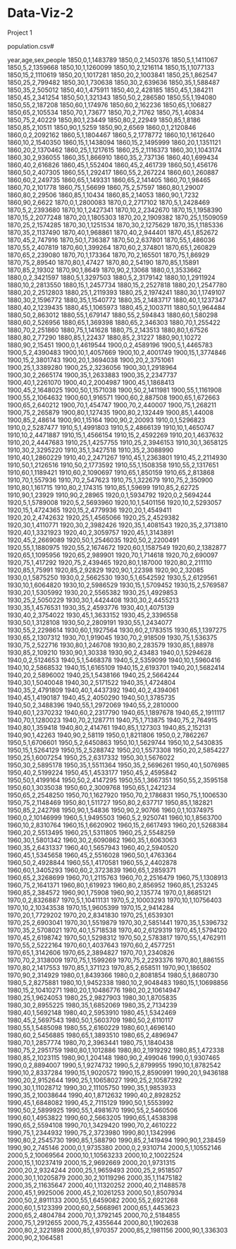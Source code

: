 # Data-Viz-2
Project 1

<!DOCTYPE html>
<meta charset="utf-8">
<style>

svg {
  font: 10px sans-serif;
}

.y.axis path {
  display: none;
}

.y.axis line {
  stroke: #fff;
  stroke-opacity: .2;
  shape-rendering: crispEdges;
}

.y.axis .zero line {
  stroke: #000;
  stroke-opacity: 1;
}

.title {
  font: 300 78px Helvetica Neue;
  fill: #666;
}

.birthyear,
.age {
  text-anchor: middle;
}

.birthyear {
  fill: #fff;
}

rect {
  fill-opacity: .6;
  fill: #e377c2;
}

rect:first-child {
  fill: #1f77b4;
}

</style>
<body>
<script src="http://d3js.org/d3.v3.min.js"></script>
<script>

var margin = {top: 20, right: 40, bottom: 30, left: 20},
    width = 960 - margin.left - margin.right,
    height = 500 - margin.top - margin.bottom,
    barWidth = Math.floor(width / 19) - 1;

var x = d3.scale.linear()
    .range([barWidth / 2, width - barWidth / 2]);

var y = d3.scale.linear()
    .range([height, 0]);

var yAxis = d3.svg.axis()
    .scale(y)
    .orient("right")
    .tickSize(-width)
    .tickFormat(function(d) { return Math.round(d / 1e6) + "M"; });

// An SVG element with a bottom-right origin.
var svg = d3.select("body").append("svg")
    .attr("width", width + margin.left + margin.right)
    .attr("height", height + margin.top + margin.bottom)
  .append("g")
    .attr("transform", "translate(" + margin.left + "," + margin.top + ")");

// A sliding container to hold the bars by birthyear.
var birthyears = svg.append("g")
    .attr("class", "birthyears");

// A label for the current year.
var title = svg.append("text")
    .attr("class", "title")
    .attr("dy", ".71em")
    .text(2000);

d3.csv("population.csv", function(error, data) {

  // Convert strings to numbers.
  data.forEach(function(d) {
    d.people = +d.people;
    d.year = +d.year;
    d.age = +d.age;
  });

  // Compute the extent of the data set in age and years.
  var age1 = d3.max(data, function(d) { return d.age; }),
      year0 = d3.min(data, function(d) { return d.year; }),
      year1 = d3.max(data, function(d) { return d.year; }),
      year = year1;

  // Update the scale domains.
  x.domain([year1 - age1, year1]);
  y.domain([0, d3.max(data, function(d) { return d.people; })]);

  // Produce a map from year and birthyear to [male, female].
  data = d3.nest()
      .key(function(d) { return d.year; })
      .key(function(d) { return d.year - d.age; })
      .rollup(function(v) { return v.map(function(d) { return d.people; }); })
      .map(data);

  // Add an axis to show the population values.
  svg.append("g")
      .attr("class", "y axis")
      .attr("transform", "translate(" + width + ",0)")
      .call(yAxis)
    .selectAll("g")
    .filter(function(value) { return !value; })
      .classed("zero", true);

  // Add labeled rects for each birthyear (so that no enter or exit is required).
  var birthyear = birthyears.selectAll(".birthyear")
      .data(d3.range(year0 - age1, year1 + 1, 5))
    .enter().append("g")
      .attr("class", "birthyear")
      .attr("transform", function(birthyear) { return "translate(" + x(birthyear) + ",0)"; });

  birthyear.selectAll("rect")
      .data(function(birthyear) { return data[year][birthyear] || [0, 0]; })
    .enter().append("rect")
      .attr("x", -barWidth / 2)
      .attr("width", barWidth)
      .attr("y", y)
      .attr("height", function(value) { return height - y(value); });

  // Add labels to show birthyear.
  birthyear.append("text")
      .attr("y", height - 4)
      .text(function(birthyear) { return birthyear; });

  // Add labels to show age (separate; not animated).
  svg.selectAll(".age")
      .data(d3.range(0, age1 + 1, 5))
    .enter().append("text")
      .attr("class", "age")
      .attr("x", function(age) { return x(year - age); })
      .attr("y", height + 4)
      .attr("dy", ".71em")
      .text(function(age) { return age; });

  // Allow the arrow keys to change the displayed year.
  window.focus();
  d3.select(window).on("keydown", function() {
    switch (d3.event.keyCode) {
      case 37: year = Math.max(year0, year - 10); break;
      case 39: year = Math.min(year1, year + 10); break;
    }
    update();
  });

  function update() {
    if (!(year in data)) return;
    title.text(year);

    birthyears.transition()
        .duration(750)
        .attr("transform", "translate(" + (x(year1) - x(year)) + ",0)");

    birthyear.selectAll("rect")
        .data(function(birthyear) { return data[year][birthyear] || [0, 0]; })
      .transition()
        .duration(750)
        .attr("y", y)
        .attr("height", function(value) { return height - y(value); });
  }
});

</script>
population.csv#

year,age,sex,people
1850,0,1,1483789
1850,0,2,1450376
1850,5,1,1411067
1850,5,2,1359668
1850,10,1,1260099
1850,10,2,1216114
1850,15,1,1077133
1850,15,2,1110619
1850,20,1,1017281
1850,20,2,1003841
1850,25,1,862547
1850,25,2,799482
1850,30,1,730638
1850,30,2,639636
1850,35,1,588487
1850,35,2,505012
1850,40,1,475911
1850,40,2,428185
1850,45,1,384211
1850,45,2,341254
1850,50,1,321343
1850,50,2,286580
1850,55,1,194080
1850,55,2,187208
1850,60,1,174976
1850,60,2,162236
1850,65,1,106827
1850,65,2,105534
1850,70,1,73677
1850,70,2,71762
1850,75,1,40834
1850,75,2,40229
1850,80,1,23449
1850,80,2,22949
1850,85,1,8186
1850,85,2,10511
1850,90,1,5259
1850,90,2,6569
1860,0,1,2120846
1860,0,2,2092162
1860,5,1,1804467
1860,5,2,1778772
1860,10,1,1612640
1860,10,2,1540350
1860,15,1,1438094
1860,15,2,1495999
1860,20,1,1351121
1860,20,2,1370462
1860,25,1,1217615
1860,25,2,1116373
1860,30,1,1043174
1860,30,2,936055
1860,35,1,866910
1860,35,2,737136
1860,40,1,699434
1860,40,2,616826
1860,45,1,552404
1860,45,2,461739
1860,50,1,456176
1860,50,2,407305
1860,55,1,292417
1860,55,2,267224
1860,60,1,260887
1860,60,2,249735
1860,65,1,149331
1860,65,2,141405
1860,70,1,98465
1860,70,2,101778
1860,75,1,56699
1860,75,2,57597
1860,80,1,29007
1860,80,2,29506
1860,85,1,10434
1860,85,2,14053
1860,90,1,7232
1860,90,2,6622
1870,0,1,2800083
1870,0,2,2717102
1870,5,1,2428469
1870,5,2,2393680
1870,10,1,2427341
1870,10,2,2342670
1870,15,1,1958390
1870,15,2,2077248
1870,20,1,1805303
1870,20,2,1909382
1870,25,1,1509059
1870,25,2,1574285
1870,30,1,1251534
1870,30,2,1275629
1870,35,1,1185336
1870,35,2,1137490
1870,40,1,968861
1870,40,2,944401
1870,45,1,852672
1870,45,2,747916
1870,50,1,736387
1870,50,2,637801
1870,55,1,486036
1870,55,2,407819
1870,60,1,399264
1870,60,2,374801
1870,65,1,260829
1870,65,2,239080
1870,70,1,173364
1870,70,2,165501
1870,75,1,86929
1870,75,2,89540
1870,80,1,47427
1870,80,2,54190
1870,85,1,15891
1870,85,2,19302
1870,90,1,8649
1870,90,2,13068
1880,0,1,3533662
1880,0,2,3421597
1880,5,1,3297503
1880,5,2,3179142
1880,10,1,2911924
1880,10,2,2813550
1880,15,1,2457734
1880,15,2,2527818
1880,20,1,2547780
1880,20,2,2512803
1880,25,1,2119393
1880,25,2,1974241
1880,30,1,1749107
1880,30,2,1596772
1880,35,1,1540772
1880,35,2,1483717
1880,40,1,1237347
1880,40,2,1239435
1880,45,1,1065973
1880,45,2,1003711
1880,50,1,964484
1880,50,2,863012
1880,55,1,679147
1880,55,2,594843
1880,60,1,580298
1880,60,2,526956
1880,65,1,369398
1880,65,2,346303
1880,70,1,255422
1880,70,2,251860
1880,75,1,141628
1880,75,2,143513
1880,80,1,67526
1880,80,2,77290
1880,85,1,22437
1880,85,2,31227
1880,90,1,10272
1880,90,2,15451
1900,0,1,4619544
1900,0,2,4589196
1900,5,1,4465783
1900,5,2,4390483
1900,10,1,4057669
1900,10,2,4001749
1900,15,1,3774846
1900,15,2,3801743
1900,20,1,3694038
1900,20,2,3751061
1900,25,1,3389280
1900,25,2,3236056
1900,30,1,2918964
1900,30,2,2665174
1900,35,1,2633883
1900,35,2,2347737
1900,40,1,2261070
1900,40,2,2004987
1900,45,1,1868413
1900,45,2,1648025
1900,50,1,1571038
1900,50,2,1411981
1900,55,1,1161908
1900,55,2,1064632
1900,60,1,916571
1900,60,2,887508
1900,65,1,672663
1900,65,2,640212
1900,70,1,454747
1900,70,2,440007
1900,75,1,268211
1900,75,2,265879
1900,80,1,127435
1900,80,2,132449
1900,85,1,44008
1900,85,2,48614
1900,90,1,15164
1900,90,2,20093
1910,0,1,5296823
1910,0,2,5287477
1910,5,1,4991803
1910,5,2,4866139
1910,10,1,4650747
1910,10,2,4471887
1910,15,1,4566154
1910,15,2,4592269
1910,20,1,4637632
1910,20,2,4447683
1910,25,1,4257755
1910,25,2,3946153
1910,30,1,3658125
1910,30,2,3295220
1910,35,1,3427518
1910,35,2,3088990
1910,40,1,2860229
1910,40,2,2471267
1910,45,1,2363801
1910,45,2,2114930
1910,50,1,2126516
1910,50,2,1773592
1910,55,1,1508358
1910,55,2,1317651
1910,60,1,1189421
1910,60,2,1090697
1910,65,1,850159
1910,65,2,813868
1910,70,1,557936
1910,70,2,547623
1910,75,1,322679
1910,75,2,350900
1910,80,1,161715
1910,80,2,174315
1910,85,1,59699
1910,85,2,62725
1910,90,1,23929
1910,90,2,28965
1920,0,1,5934792
1920,0,2,5694244
1920,5,1,5789008
1920,5,2,5693960
1920,10,1,5401156
1920,10,2,5293057
1920,15,1,4724365
1920,15,2,4779936
1920,20,1,4549411
1920,20,2,4742632
1920,25,1,4565066
1920,25,2,4529382
1920,30,1,4110771
1920,30,2,3982426
1920,35,1,4081543
1920,35,2,3713810
1920,40,1,3321923
1920,40,2,3059757
1920,45,1,3143891
1920,45,2,2669089
1920,50,1,2546035
1920,50,2,2200491
1920,55,1,1880975
1920,55,2,1674672
1920,60,1,1587549
1920,60,2,1382877
1920,65,1,1095956
1920,65,2,989901
1920,70,1,714618
1920,70,2,690097
1920,75,1,417292
1920,75,2,439465
1920,80,1,187000
1920,80,2,211110
1920,85,1,75991
1920,85,2,92829
1920,90,1,22398
1920,90,2,32085
1930,0,1,5875250
1930,0,2,5662530
1930,5,1,6542592
1930,5,2,6129561
1930,10,1,6064820
1930,10,2,5986529
1930,15,1,5709452
1930,15,2,5769587
1930,20,1,5305992
1930,20,2,5565382
1930,25,1,4929853
1930,25,2,5050229
1930,30,1,4424408
1930,30,2,4455213
1930,35,1,4576531
1930,35,2,4593776
1930,40,1,4075139
1930,40,2,3754022
1930,45,1,3633152
1930,45,2,3396558
1930,50,1,3128108
1930,50,2,2809191
1930,55,1,2434077
1930,55,2,2298614
1930,60,1,1927564
1930,60,2,1783515
1930,65,1,1397275
1930,65,2,1307312
1930,70,1,919045
1930,70,2,918509
1930,75,1,536375
1930,75,2,522716
1930,80,1,246708
1930,80,2,283579
1930,85,1,88978
1930,85,2,109210
1930,90,1,30338
1930,90,2,43483
1940,0,1,5294628
1940,0,2,5124653
1940,5,1,5468378
1940,5,2,5359099
1940,10,1,5960416
1940,10,2,5868532
1940,15,1,6165109
1940,15,2,6193701
1940,20,1,5682414
1940,20,2,5896002
1940,25,1,5438166
1940,25,2,5664244
1940,30,1,5040048
1940,30,2,5171522
1940,35,1,4724804
1940,35,2,4791809
1940,40,1,4437392
1940,40,2,4394061
1940,45,1,4190187
1940,45,2,4050290
1940,50,1,3785735
1940,50,2,3488396
1940,55,1,2972069
1940,55,2,2810000
1940,60,1,2370232
1940,60,2,2317790
1940,65,1,1897678
1940,65,2,1911117
1940,70,1,1280023
1940,70,2,1287711
1940,75,1,713875
1940,75,2,764915
1940,80,1,359418
1940,80,2,414761
1940,85,1,127303
1940,85,2,152131
1940,90,1,42263
1940,90,2,58119
1950,0,1,8211806
1950,0,2,7862267
1950,5,1,6706601
1950,5,2,6450863
1950,10,1,5629744
1950,10,2,5430835
1950,15,1,5264129
1950,15,2,5288742
1950,20,1,5573308
1950,20,2,5854227
1950,25,1,6007254
1950,25,2,6317332
1950,30,1,5676022
1950,30,2,5895178
1950,35,1,5511364
1950,35,2,5696261
1950,40,1,5076985
1950,40,2,5199224
1950,45,1,4533177
1950,45,2,4595842
1950,50,1,4199164
1950,50,2,4147295
1950,55,1,3667351
1950,55,2,3595158
1950,60,1,3035038
1950,60,2,3009768
1950,65,1,2421234
1950,65,2,2548250
1950,70,1,1627920
1950,70,2,1786831
1950,75,1,1006530
1950,75,2,1148469
1950,80,1,511727
1950,80,2,637717
1950,85,1,182821
1950,85,2,242798
1950,90,1,54836
1950,90,2,90766
1960,0,1,10374975
1960,0,2,10146999
1960,5,1,9495503
1960,5,2,9250741
1960,10,1,8563700
1960,10,2,8310764
1960,15,1,6620902
1960,15,2,6617493
1960,20,1,5268384
1960,20,2,5513495
1960,25,1,5311805
1960,25,2,5548259
1960,30,1,5801342
1960,30,2,6090862
1960,35,1,6063063
1960,35,2,6431337
1960,40,1,5657943
1960,40,2,5940520
1960,45,1,5345658
1960,45,2,5516028
1960,50,1,4763364
1960,50,2,4928844
1960,55,1,4170581
1960,55,2,4402878
1960,60,1,3405293
1960,60,2,3723839
1960,65,1,2859371
1960,65,2,3268699
1960,70,1,2115763
1960,70,2,2516479
1960,75,1,1308913
1960,75,2,1641371
1960,80,1,619923
1960,80,2,856952
1960,85,1,253245
1960,85,2,384572
1960,90,1,75908
1960,90,2,135774
1970,0,1,8685121
1970,0,2,8326887
1970,5,1,10411131
1970,5,2,10003293
1970,10,1,10756403
1970,10,2,10343538
1970,15,1,9605399
1970,15,2,9414284
1970,20,1,7729202
1970,20,2,8341830
1970,25,1,6539301
1970,25,2,6903041
1970,30,1,5519879
1970,30,2,5851441
1970,35,1,5396732
1970,35,2,5708021
1970,40,1,5718538
1970,40,2,6129319
1970,45,1,5794120
1970,45,2,6198742
1970,50,1,5298312
1970,50,2,5783817
1970,55,1,4762911
1970,55,2,5222164
1970,60,1,4037643
1970,60,2,4577251
1970,65,1,3142606
1970,65,2,3894827
1970,70,1,2340826
1970,70,2,3138009
1970,75,1,1599269
1970,75,2,2293376
1970,80,1,886155
1970,80,2,1417553
1970,85,1,371123
1970,85,2,658511
1970,90,1,186502
1970,90,2,314929
1980,0,1,8439366
1980,0,2,8081854
1980,5,1,8680730
1980,5,2,8275881
1980,10,1,9452338
1980,10,2,9048483
1980,15,1,10698856
1980,15,2,10410271
1980,20,1,10486776
1980,20,2,10614947
1980,25,1,9624053
1980,25,2,9827903
1980,30,1,8705835
1980,30,2,8955225
1980,35,1,6852069
1980,35,2,7134239
1980,40,1,5692148
1980,40,2,5953910
1980,45,1,5342469
1980,45,2,5697543
1980,50,1,5603709
1980,50,2,6110117
1980,55,1,5485098
1980,55,2,6160229
1980,60,1,4696140
1980,60,2,5456885
1980,65,1,3893510
1980,65,2,4896947
1980,70,1,2857774
1980,70,2,3963441
1980,75,1,1840438
1980,75,2,2951759
1980,80,1,1012886
1980,80,2,1919292
1980,85,1,472338
1980,85,2,1023115
1980,90,1,204148
1980,90,2,499046
1990,0,1,9307465
1990,0,2,8894007
1990,5,1,9274732
1990,5,2,8799955
1990,10,1,8782542
1990,10,2,8337284
1990,15,1,9020572
1990,15,2,8590991
1990,20,1,9436188
1990,20,2,9152644
1990,25,1,10658027
1990,25,2,10587292
1990,30,1,11028712
1990,30,2,11105750
1990,35,1,9853933
1990,35,2,10038644
1990,40,1,8712632
1990,40,2,8928252
1990,45,1,6848082
1990,45,2,7115129
1990,50,1,5553992
1990,50,2,5899925
1990,55,1,4981670
1990,55,2,5460506
1990,60,1,4953822
1990,60,2,5663205
1990,65,1,4538398
1990,65,2,5594108
1990,70,1,3429420
1990,70,2,4610222
1990,75,1,2344932
1990,75,2,3723980
1990,80,1,1342996
1990,80,2,2545730
1990,85,1,588790
1990,85,2,1419494
1990,90,1,238459
1990,90,2,745146
2000,0,1,9735380
2000,0,2,9310714
2000,5,1,10552146
2000,5,2,10069564
2000,10,1,10563233
2000,10,2,10022524
2000,15,1,10237419
2000,15,2,9692669
2000,20,1,9731315
2000,20,2,9324244
2000,25,1,9659493
2000,25,2,9518507
2000,30,1,10205879
2000,30,2,10119296
2000,35,1,11475182
2000,35,2,11635647
2000,40,1,11320252
2000,40,2,11488578
2000,45,1,9925006
2000,45,2,10261253
2000,50,1,8507934
2000,50,2,8911133
2000,55,1,6459082
2000,55,2,6921268
2000,60,1,5123399
2000,60,2,5668961
2000,65,1,4453623
2000,65,2,4804784
2000,70,1,3792145
2000,70,2,5184855
2000,75,1,2912655
2000,75,2,4355644
2000,80,1,1902638
2000,80,2,3221898
2000,85,1,970357
2000,85,2,1981156
2000,90,1,336303
2000,90,2,1064581
